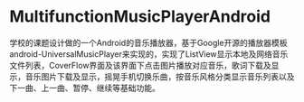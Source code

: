 # MultifunctionMusicPlayerAndroid
学校的课题设计做的一个Android的音乐播放器，基于Google开源的播放器模板android-UniversalMusicPlayer来实现的，实现了ListView显示本地及网络音乐文件列表，CoverFlow界面及该界面下点击图片播放对应音乐，歌词下载及显示，音乐图片下载及显示，摇晃手机切换乐曲，按音乐风格分类显示音乐列表以及下一曲、上一曲、暂停、继续等基础功能。
